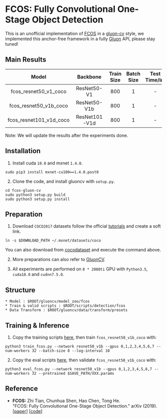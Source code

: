 # FCOS: Fully Convolutional One-Stage Object Detection

This is an unofficial implementation of [FCOS](https://arxiv.org/abs/1904.01355) in a [gluon-cv](http://gluon-cv.mxnet.io) style, we implemented this anchor-free framework in a fully [Gluon](https://mxnet.incubator.apache.org/versions/master/gluon/index.html) API, please stay tuned! 

## Main Results

| Model | Backbone | Train Size | Batch Size | Test Time/im | AP(val) | Link |
| :----------: | :----------: | :----------: | :----------: | :----------: | :----------: | :----------: |
| fcos_resnet50_v1_coco | ResNet50-V1 | 800 | 1 | - | - | - |
| fcos_resnet50_v1b_coco | ResNet50-V1b | 800 | 1 | - | - | - |
| fcos_resnet101_v1d_coco | ResNet101-V1d | 800 | 1 | - | - | - |

Note: We will update the results after the experiments done.

## Installation 
1. Install cuda `10.0` and mxnet `1.4.0`.
  ```Shell
  sudo pip3 install mxnet-cu100==1.4.0.post0
  ```
2. Clone the code, and install gluoncv with ``setup.py``.
  ```Shell
  cd fcos-gluon-cv
  sudo python3 setup.py build
  sudo python3 setup.py install
  ```

## Preparation
1. Download `COCO2017` datasets follow the official [tutorials](https://gluon-cv.mxnet.io/build/examples_datasets/mscoco.html#sphx-glr-build-examples-datasets-mscoco-py) and create a soft link.
  ```Shell
  ln -s $DOWNLOAD_PATH ~/.mxnet/datasets/coco
  ```
   You can also download from [cocodataset](http://cocodataset.org) and execute the command above.
   
2. More preparations can also refer to [GluonCV](https://gluon-cv.mxnet.io/index.html).

3. All experiments are performed on `8 * 2080ti` GPU with `Python3.5`, `cuda10.0` and `cudnn7.5.0`.

## Structure
```Shell
* Model : $ROOT/gluoncv/model_zoo/fcos
* Train & valid scripts : $ROOT/scripts/detection/fcos
* Data Transform : $ROOT/gluoncv/data/transform/presets
```

## Training & Inference 
1. Copy the training scripts [here](https://github.com/Angzz/fcos-gluon-cv/blob/master/scripts/detection/fcos/train_fcos.py), then train `fcos_resnet50_v1b_coco` with:
  ```Shell
  python3 train_fcos.py --network resnet50_v1b --gpus 0,1,2,3,4,5,6,7 --num-workers 32 --batch-size 8 --log-interval 10
  ```
2. Copy the eval scripts [here](https://github.com/Angzz/fcos-gluon-cv/blob/master/scripts/detection/fcos/eval_fcos.py), then validate `fcos_resnet50_v1b_coco` with:
  ```Shell
  python3 eval_fcos.py --network resnet50_v1b --gpus 0,1,2,3,4,5,6,7 --num-workers 32 --pretrained $SAVE_PATH/XXX.params
  ```

## Reference 

* **FCOS:** Zhi Tian, Chunhua Shen, Hao Chen, Tong He.<br />"FCOS: Fully Convolutional One-Stage Object Detection." arXiv (2019). [[paper](https://arxiv.org/pdf/1904.01355)] [[code](https://github.com/tianzhi0549/FCOS)]
